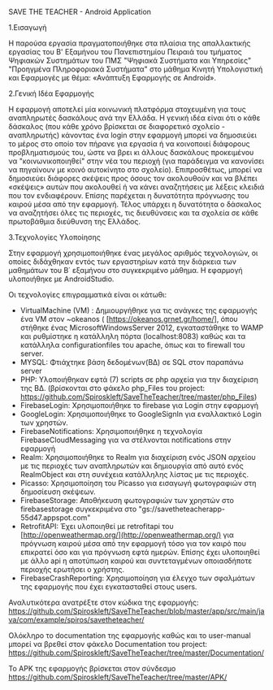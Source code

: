 
SAVE THE TEACHER - Android Application

1.Εισαγωγή

Η παρούσα εργασία πραγματοποιήθηκε στα πλαίσια της απαλλακτικής εργασίας του Β&#39; Εξαμήνου του Πανεπιστημίου Πειραιά του τμήματος Ψηφιακών Συστημάτων του ΠΜΣ "Ψηφιακά Συστήματα και Υπηρεσίες" "Προηγμένα Πληροφοριακά Συστήματα" στο μάθημα Κινητή Υπολογιστική και Εφαρμογές με θέμα: «Ανάπτυξη Εφαρμογής σε Android».

2.Γενική Ιδέα Εφαρμογής

Η εφαρμογή αποτελεί μία κοινωνική πλατφόρμα στοχευμένη για τους αναπληρωτές δασκάλους ανά την Ελλάδα. Η γενική ιδέα είναι ότι ο κάθε δάσκαλος (που κάθε χρόνο βρίσκεται σε διαφορετικό σχολείο - αναπληρωτής) κάνοντας ένα login στην εφαρμογή μπορεί να δημοσιεύει το μέρος στο οποίο τον πήρανε για εργασία ή να κοινοποιεί διάφορους προβληματισμούς του, ώστε να βρει κι άλλους δασκάλους προκειμένου να &quot;κοινωνικοποιηθεί&quot; στην νέα του περιοχή (για παράδειγμα να κανονίσει να πηγαίνουν με κοινό αυτοκίνητο στο σχολείο). Επιπροσθέτως, μπορεί να δημοσιεύει διάφορες σκέψεις προς όσους τον ακολουθούν και να βλέπει «σκέψεις» αυτών που ακολουθεί ή να κάνει αναζητήσεις με λέξεις κλειδιά που τον ενδιαφέρουν. Επίσης παρέχεται η δυνατότητα πρόγνωσης του καιρού μέσα από την εφαρμογή. Τέλος υπάρχει η δυνατότητα ο δάσκαλος να αναζητήσει όλες τις περιοχές, τις διευθύνσεις και τα σχολεία σε κάθε πρωτοβάθμια διεύθυνση της Ελλάδος.

3.Τεχνολογίες Υλοποίησης

Στην εφαρμογή χρησιμοποιήθηκε ένας μεγάλος αριθμός τεχνολογιών, οι οποίες διδάχθηκαν εντός των εργαστηρίων κατά την διάρκεια των μαθημάτων του Β΄ εξαμήνου στο συγκεκριμένο μάθημα. Η εφαρμογή υλοποιήθηκε με AndroidStudio.

Οι τεχνολογίες επιγραμματικά είναι οι κάτωθι:

- VirtualMachine (VM) : Δημιουργήθηκε για τις ανάγκες της εφαρμογής ένα VM στον ~okeanos ( [https://okeanos.grnet.gr/home/], όπου στήθηκε ένας MicrosoftWindowsServer 2012, εγκαταστάθηκε το WAMP και ρυθμίστηκε η κατάλληλη πόρτα (localhost:8083) καθώς και τα κατάλληλα configurationfiles του apache, όπως και το firewall του server.
- MYSQL: Φτιάχτηκε βάση δεδομένων(ΒΔ) σε SQL στον παραπάνω server
- PHP: Υλοποιήθηκαν εφτά (7) scripts σε php αρχεία για την διαχείριση της ΒΔ. (βρίσκονται στο φάκελο php_Files του project: https://github.com/Spiroskleft/SaveTheTeacher/tree/master/php_Files)
- FirebaseLogin: Χρησιμοποιήθηκε το firebase για Login στην εφαρμογή
- GoogleLogin: Χρησιμοποιήθηκε το GoogleSignIn για εναλλακτικό Login των χρηστών.
- FirebaseNotifications: Χρησιμοποιήθηκε η τεχνολογία FirebaseCloudMessaging για να στέλνονται notifications στην εφαρμογή
- Realm: Χρησιμοποιήθηκε το Realm για διαχείριση ενός JSON αρχείου με τις περιοχές των αναπληρωτών και δημιουργία από αυτό ενός RealmObject και στη συνέχεια κατάλληλης λίστας με τις περιοχές.
- Picasso: Χρησιμοποίηση του Picasso για εισαγωγή φωτογραφιών στη δημοσίευση σκέψεων.
- FirebaseStorage: Αποθήκευση φωτογραφιών των χρηστών στο firebasestorage συγκεκριμένα στο &quot;gs://savetheteacherapp-55d47.appspot.com&quot;
- RetrofitAPI: Έχει υλοποιηθεί με retrofitapi του [http://openweathermap.org/](http://openweathermap.org/) για πρόγνωση καιρού μέσα από την εφαρμογή τόσο για τον καιρό που επικρατεί όσο και για πρόγνωση εφτά ημερών. Επίσης έχει υλοποιηθεί με άλλο api η αποτύπωση καιρού και συντεταγμένων οποιασδήποτε περιοχής ερωτήσει ο χρήστης.
- FirebaseCrashReporting: Χρησιμοποίηση για έλεγχο των σφαλμάτων της εφαρμογής που έχει εγκατασταθεί στους users.



Αναλυτικότερα ανατρέξτε στον κώδικα της εφαρμογής: https://github.com/Spiroskleft/SaveTheTeacher/blob/master/app/src/main/java/com/example/spiros/savetheteacher/

Ολόκληρο το documentation της εφαρμογής καθώς και το user-manual μπορεί να βρεθεί στον φάκελο Documentation του project: https://github.com/Spiroskleft/SaveTheTeacher/tree/master/Documentation/

To APK της εφαρμογής βρίσκεται στον σύνδεσμο https://github.com/Spiroskleft/SaveTheTeacher/tree/master/APK/
